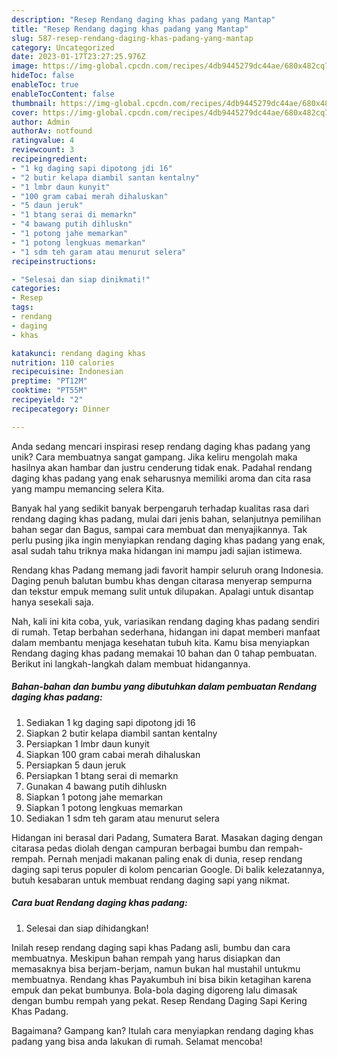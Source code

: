 ```yaml
---
description: "Resep Rendang daging khas padang yang Mantap"
title: "Resep Rendang daging khas padang yang Mantap"
slug: 587-resep-rendang-daging-khas-padang-yang-mantap
category: Uncategorized
date: 2023-01-17T23:27:25.976Z
image: https://img-global.cpcdn.com/recipes/4db9445279dc44ae/680x482cq70/rendang-daging-khas-padang-foto-resep-utama.jpg
hideToc: false
enableToc: true
enableTocContent: false
thumbnail: https://img-global.cpcdn.com/recipes/4db9445279dc44ae/680x482cq70/rendang-daging-khas-padang-foto-resep-utama.jpg
cover: https://img-global.cpcdn.com/recipes/4db9445279dc44ae/680x482cq70/rendang-daging-khas-padang-foto-resep-utama.jpg
author: Admin
authorAv: notfound
ratingvalue: 4
reviewcount: 3
recipeingredient:
- "1 kg daging sapi dipotong jdi 16"
- "2 butir kelapa diambil santan kentalny"
- "1 lmbr daun kunyit"
- "100 gram cabai merah dihaluskan"
- "5 daun jeruk"
- "1 btang serai di memarkn"
- "4 bawang putih dihluskn"
- "1 potong jahe memarkan"
- "1 potong lengkuas memarkan"
- "1 sdm teh garam atau menurut selera"
recipeinstructions:

- "Selesai dan siap dinikmati!"
categories:
- Resep
tags:
- rendang
- daging
- khas

katakunci: rendang daging khas 
nutrition: 110 calories
recipecuisine: Indonesian
preptime: "PT12M"
cooktime: "PT55M"
recipeyield: "2"
recipecategory: Dinner

---
```





Anda sedang mencari inspirasi resep rendang daging khas padang yang unik? Cara membuatnya sangat gampang. Jika keliru mengolah maka hasilnya akan hambar dan justru cenderung tidak enak. Padahal rendang daging khas padang yang enak seharusnya memiliki aroma dan cita rasa yang mampu memancing selera Kita.





Banyak hal yang sedikit banyak berpengaruh terhadap kualitas rasa dari rendang daging khas padang, mulai dari jenis bahan, selanjutnya pemilihan bahan segar dan Bagus, sampai cara membuat dan menyajikannya. Tak perlu pusing jika ingin menyiapkan rendang daging khas padang yang enak,      asal sudah tahu triknya maka hidangan ini mampu jadi sajian istimewa.














Rendang khas Padang memang jadi favorit hampir seluruh orang Indonesia. Daging penuh balutan bumbu khas dengan citarasa menyerap sempurna dan tekstur empuk memang sulit untuk dilupakan. Apalagi untuk disantap hanya sesekali saja.






Nah, kali ini kita coba, yuk, variasikan rendang daging khas padang sendiri di rumah. Tetap berbahan sederhana, hidangan ini dapat memberi manfaat dalam membantu menjaga kesehatan tubuh kita. Kamu bisa menyiapkan Rendang daging khas padang memakai 10 bahan dan 0 tahap pembuatan. Berikut ini langkah-langkah dalam membuat hidangannya.

<!--inarticleads1-->

##### Bahan-bahan dan bumbu yang dibutuhkan dalam pembuatan Rendang daging khas padang:

1. Sediakan 1 kg daging sapi dipotong jdi 16
1. Siapkan 2 butir kelapa diambil santan kentalny
1. Persiapkan 1 lmbr daun kunyit
1. Siapkan 100 gram cabai merah dihaluskan
1. Persiapkan 5 daun jeruk
1. Persiapkan 1 btang serai di memarkn
1. Gunakan 4 bawang putih dihluskn
1. Siapkan 1 potong jahe memarkan
1. Siapkan 1 potong lengkuas memarkan
1. Sediakan 1 sdm teh garam atau menurut selera


Hidangan ini berasal dari Padang, Sumatera Barat. Masakan daging dengan citarasa pedas diolah dengan campuran berbagai bumbu dan rempah-rempah. Pernah menjadi makanan paling enak di dunia, resep rendang daging sapi terus populer di kolom pencarian Google. Di balik kelezatannya, butuh kesabaran untuk membuat rendang daging sapi yang nikmat. 

<!--inarticleads2-->

##### Cara buat Rendang daging khas padang:


1. Selesai dan siap dihidangkan!

Inilah resep rendang daging sapi khas Padang asli, bumbu dan cara membuatnya. Meskipun bahan rempah yang harus disiapkan dan memasaknya bisa berjam-berjam, namun bukan hal mustahil untukmu membuatnya. Rendang khas Payakumbuh ini bisa bikin ketagihan karena empuk dan pekat bumbunya. Bola-bola daging digoreng lalu dimasak dengan bumbu rempah yang pekat. Resep Rendang Daging Sapi Kering Khas Padang. 

Bagaimana? Gampang kan? Itulah cara menyiapkan rendang daging khas padang yang bisa anda lakukan di rumah. Selamat mencoba!
